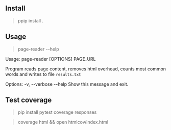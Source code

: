 
## Install

>ppip install .

## Usage
>page-reader --help

Usage: page-reader [OPTIONS] PAGE_URL

  Program reads page content, removes html overhead, counts most common words
  and writes to file `results.txt`

Options:
  -v, --verbose
  --help         Show this message and exit.

## Test coverage
>pip install pytest coverage responses

>coverage html && open htmlcov/index.html



